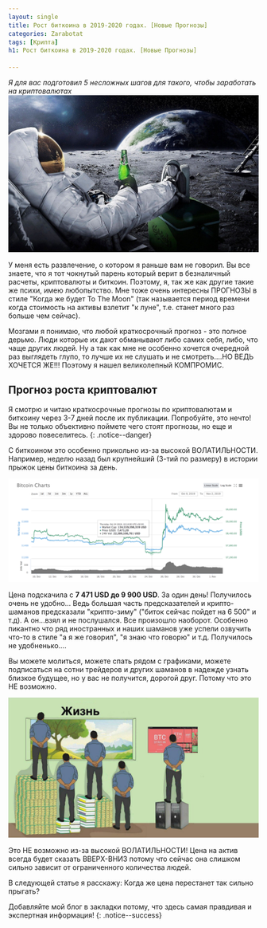 ```yaml
---
layout: single
title: Рост биткоина в 2019-2020 годах. [Новые Прогнозы]
categories: Zarabotat
tags: [Крипта]
h1: Рост биткоина в 2019-2020 годах. [Новые Прогнозы]

---
```

*Я для вас подготовил 5 несложных шагов для такого, чтобы заработать на криптовалютах*
![tothemoon](/assets/images/news/tothemoon.jpg)

У меня есть развлечение, о котором я раньше вам не говорил. Вы все знаете, что я тот чокнутый парень который верит в безналичный расчеты, криптовалюты и биткоин. Поэтому, я,  так же как другие такие же психи, имею любопытство. Мне тоже очень интересны ПРОГНОЗЫ в стиле "Когда же будет To The Moon" (так называется период времени когда стоимость на активы взлетит "к луне", т.е. станет много раз больше чем сейчас). 

Мозгами я понимаю, что любой краткосрочный прогноз - это полное дерьмо. Люди которые их дают обманывают либо самих себя, либо, что чаще других людей. Ну а так как мне не особенно хочется очередной раз выглядеть глупо, то лучше их не слушать и не смотреть....НО ВЕДЬ ХОЧЕТСЯ ЖЕ!!! Поэтому я нашел великолепный КОМПРОМИС.

## Прогноз роста криптовалют

Я смотрю и читаю краткосрочные прогнозы по криптовалютам и биткоину через 3-7 дней после их публикации.  Попробуйте, это нечто! Вы не только объективно поймете чего стоят прогнозы, но еще и здорово повеселитесь.
{: .notice--danger}

С биткоином это особенно прикольно из-за высокой ВОЛАТИЛЬНОСТИ.  Например, неделю назад был крупнейший (3-тий по размеру) в истории прыжок цены биткоина за день.

<a href="/assets/images/zarabotat/cmc.png" class="image-popup">
	<img src="/assets/images/zarabotat/cmc.png" alt="криптовалюта">
</a>

Цена подскачила с **7 471 USD до 9 900 USD**.  За один день! Получилось очень не удобно... Ведь большая часть предсказателей и крипто-шаманов предсказали "крипто-зиму" ("биток сейчас пойдет на 6 500" и т.д). А он...взял и не послушался. Все произошло наоборот.  Особенно пикантно что ряд иностранных и наших шаманов уже успели озвучить что-то в стиле "а я же говорил",  "я знаю что говорю" и т.д.  Получилось не удобненько....

Вы можете молиться, можете спать рядом с графиками, можете подписаться на сотни трейдеров и других шаманов в надежде узнать близкое будущее, но у вас не получится, дорогой друг. Потому что это НЕ возможно.

<a href="/assets/images/zarabotat/life-btc.jpg" class="image-popup">
	<img src="/assets/images/zarabotat/life-btc.jpg" alt="криптовалюта">
</a>

Это НЕ возможно из-за высокой ВОЛАТИЛЬНОСТИ! Цена на актив всегда будет сказать ВВЕРХ-ВНИЗ потому что сейчас она слишком сильно зависит от ограниченного количества людей. 

В следующей статье я расскажу: Когда же цена перестанет так сильно прыгать?

Добавляйте мой блог в закладки потому, что здесь самая правдивая и экспертная информация!
{: .notice--success}
